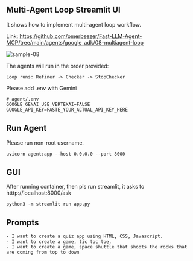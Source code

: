 ## Multi-Agent Loop Streamlit UI

It shows how to implement multi-agent loop workflow.

Link: https://github.com/omerbsezer/Fast-LLM-Agent-MCP/tree/main/agents/google_adk/08-multiagent-loop

![sample-08](https://github.com/omerbsezer/Fast-LLM-Agent-MCP/blob/main/agents/google_adk/08-multiagent-loop/gif/multi-agent-loop-code-checker.gif)

The agents will run in the order provided: 

```
Loop runs: Refiner -> Checker -> StopChecker
```

Please add .env with Gemini  

``` 
# agent/.env
GOOGLE_GENAI_USE_VERTEXAI=FALSE
GOOGLE_API_KEY=PASTE_YOUR_ACTUAL_API_KEY_HERE
``` 

## Run Agent

Please run non-root username. 
```
uvicorn agent:app --host 0.0.0.0 --port 8000
```


## GUI
After running container, then pls run streamlit, it asks to htttp://localhost:8000/ask

```
python3 -m streamlit run app.py
```

## Prompts

```
- I want to create a quiz app using HTML, CSS, Javascript.
- I want to create a game, tic toc toe.
- I want to create a game, space shuttle that shoots the rocks that are coming from top to down
```
